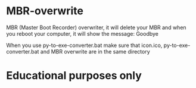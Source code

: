# MBR-overwrite

MBR (Master Boot Recorder) overwriter, it will delete your MBR and when you reboot your computer, it will show the message: Goodbye


When you use py-to-exe-converter.bat make sure that icon.ico, py-to-exe-converter.bat and MBR overwrite are in the same directory

# Educational purposes only
